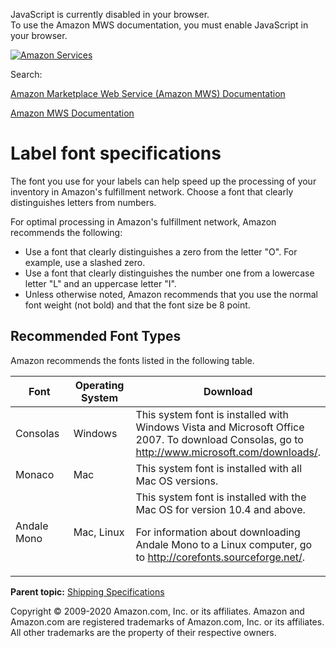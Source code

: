 <div id="MWSDX_noscript">

JavaScript is currently disabled in your browser.  
To use the Amazon MWS documentation, you must enable JavaScript in your
browser.

</div>

<div id="MWSDX_divtop">

[![Amazon
Services](https://images-na.ssl-images-amazon.com/images/G/08/mwsportal/fr_FR/amazonservices.gif "Amazon Services")](http://services.amazon.fr)

<div id="MWSDX_search">

<span id="MWSDX_searchlbl">Search:</span>

</div>

  
<span id="MWSDX_titlebar">[Amazon Marketplace Web Service (Amazon MWS)
Documentation](https://developer.amazonservices.fr/gp/mws/docs.html)</span>

</div>

<div id="MWSDX_divbottom">

<div id="MWSDX_divleft">

<div id="MWSDX_toc">

</div>

</div>

<div id="MWSDX_divright">

<div id="MWSDX_content">

<span id="MWSDX_breadcrumbs">[Amazon MWS
Documentation](https://developer.amazonservices.fr/gp/mws/docs.html)</span>

# Label font specifications

<div class="body conbody">

The font you use for your labels can help speed up the processing of
your inventory in <span class="ph">Amazon's fulfillment network</span>.
Choose a font that clearly distinguishes letters from numbers.

For optimal processing in <span class="ph">Amazon's fulfillment
network</span>, Amazon recommends the following:

-   Use a font that clearly distinguishes a zero from the letter "O".
    For example, use a slashed zero.
-   Use a font that clearly distinguishes the number one from a
    lowercase letter "L" and an uppercase letter "I".
-   Unless otherwise noted, Amazon recommends that you use the normal
    font weight (not bold) and that the font size be 8 point.

<div class="section">

## Recommended Font Types

Amazon recommends the fonts listed in the following table.

<div class="tablenoborder">

<table id="FBAGuide_LabelFontSpec__ResponseElementsTable" class="table" data-cellpadding="4" data-cellspacing="0" data-summary="" data-frame="border" data-border="1" data-rules="all">
<colgroup>
<col style="width: 33%" />
<col style="width: 33%" />
<col style="width: 33%" />
</colgroup>
<thead class="thead" data-align="left">
<tr class="header row">
<th id="d26599e91" class="entry" data-valign="top" width="21.14164904862579%">Font</th>
<th id="d26599e94" class="entry" data-valign="top" width="30.866807610993654%">Operating System</th>
<th id="d26599e97" class="entry" data-valign="top" width="47.991543340380545%">Download</th>
</tr>
</thead>
<tbody class="tbody">
<tr class="odd row">
<td class="entry" data-valign="top" width="21.14164904862579%" headers="d26599e91 ">Consolas</td>
<td class="entry" data-valign="top" width="30.866807610993654%" headers="d26599e94 ">Windows</td>
<td class="entry" data-valign="top" width="47.991543340380545%" headers="d26599e97 ">This system font is installed with Windows Vista and Microsoft Office 2007. To download Consolas, go to <a href="http://www.microsoft.com/downloads/" class="xref">http://www.microsoft.com/downloads/</a>.</td>
</tr>
<tr class="even row">
<td class="entry" data-valign="top" width="21.14164904862579%" headers="d26599e91 ">Monaco</td>
<td class="entry" data-valign="top" width="30.866807610993654%" headers="d26599e94 ">Mac</td>
<td class="entry" data-valign="top" width="47.991543340380545%" headers="d26599e97 ">This system font is installed with all Mac OS versions.</td>
</tr>
<tr class="odd row">
<td class="entry" data-valign="top" width="21.14164904862579%" headers="d26599e91 ">Andale Mono</td>
<td class="entry" data-valign="top" width="30.866807610993654%" headers="d26599e94 ">Mac, Linux</td>
<td class="entry" data-valign="top" width="47.991543340380545%" headers="d26599e97 ">This system font is installed with the Mac OS for version 10.4 and above.
<p>For information about downloading Andale Mono to a Linux computer, go to <a href="http://corefonts.sourceforge.net/" class="xref">http://corefonts.sourceforge.net/</a>.</p></td>
</tr>
</tbody>
</table>

</div>

</div>

</div>

<div class="related-links">

<div class="familylinks">

<div class="parentlink">

**Parent topic:**
<a href="../fba_guide/FBAGuide_ShippingSpecs.md" class="link">Shipping Specifications</a>

</div>

</div>

</div>

<div id="MWSDX_footer">

Copyright © 2009-2020 Amazon.com, Inc. or its affiliates. Amazon and
Amazon.com are registered trademarks of Amazon.com, Inc. or its
affiliates. All other trademarks are the property of their respective
owners.

</div>

</div>

</div>

<div style="clear: both;">

</div>

</div>
